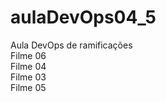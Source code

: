 # aulaDevOps04_5
Aula DevOps de ramificações<br>
Filme 06<br>
Filme 04<br>
Filme 03<br>
Filme 05<br>
